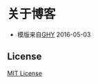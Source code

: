 # 关于博客

- 模版来自[GHY](https://github.com/Gaohaoyang) 						2016-05-03



## License

[MIT License](https://github.com/Gaohaoyang/gaohaoyang.github.io/blob/master/LICENSE.md)
